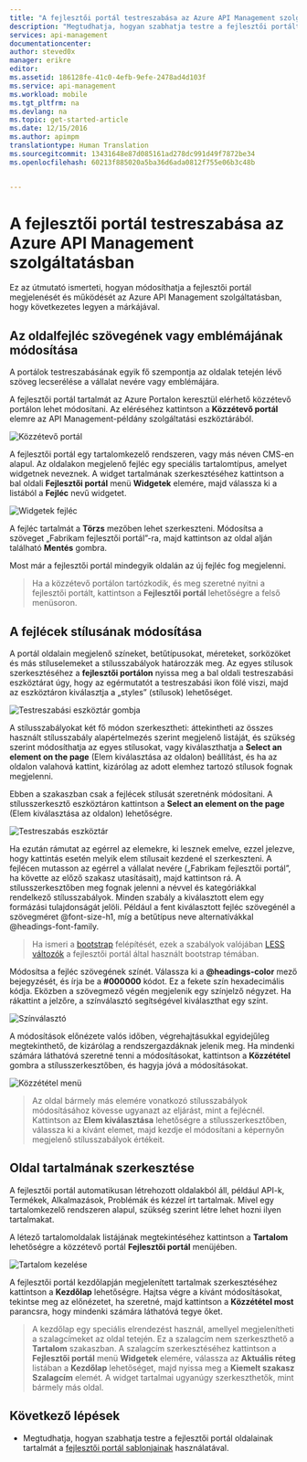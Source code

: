 ```yaml
---
title: "A fejlesztői portál testreszabása az Azure API Management szolgáltatásban | Microsoft Docs"
description: "Megtudhatja, hogyan szabhatja testre a fejlesztői portált az Azure API Management szolgáltatásban."
services: api-management
documentationcenter: 
author: steved0x
manager: erikre
editor: 
ms.assetid: 186128fe-41c0-4efb-9efe-2478ad4d103f
ms.service: api-management
ms.workload: mobile
ms.tgt_pltfrm: na
ms.devlang: na
ms.topic: get-started-article
ms.date: 12/15/2016
ms.author: apimpm
translationtype: Human Translation
ms.sourcegitcommit: 13431648e87d085161ad278dc991d49f7872be34
ms.openlocfilehash: 60213f885020a5ba36d6ada0812f755e06b3c48b


---
```

# <a name="customize-the-developer-portal-in-azure-api-management"></a>A fejlesztői portál testreszabása az Azure API Management szolgáltatásban
Ez az útmutató ismerteti, hogyan módosíthatja a fejlesztői portál megjelenését és működését az Azure API Management szolgáltatásban, hogy következetes legyen a márkájával.

## <a name="change-page-headers"> </a>Az oldalfejléc szövegének vagy emblémájának módosítása
A portálok testreszabásának egyik fő szempontja az oldalak tetején lévő szöveg lecserélése a vállalat nevére vagy emblémájára.

A fejlesztői portál tartalmát az Azure Portalon keresztül elérhető közzétevő portálon lehet módosítani. Az eléréséhez kattintson a **Közzétevő portál** elemre az API Management-példány szolgáltatási eszköztárából.

![Közzétevő portál][api-management-management-console]

A fejlesztői portál egy tartalomkezelő rendszeren, vagy más néven CMS-en alapul. Az oldalakon megjelenő fejléc egy speciális tartalomtípus, amelyet widgetnek neveznek. A widget tartalmának szerkesztéséhez kattintson a bal oldali **Fejlesztői portál** menü **Widgetek** elemére, majd válassza ki a listából a **Fejléc** nevű widgetet.

![Widgetek fejléc][api-management-widgets-header]

A fejléc tartalmát a **Törzs** mezőben lehet szerkeszteni. Módosítsa a szöveget „Fabrikam fejlesztői portál”-ra, majd kattintson az oldal alján található **Mentés** gombra.

Most már a fejlesztői portál mindegyik oldalán az új fejléc fog megjelenni.

> Ha a közzétevő portálon tartózkodik, és meg szeretné nyitni a fejlesztői portált, kattintson a **Fejlesztői portál** lehetőségre a felső menüsoron.
> 
> 

## <a name="change-headers-styling"> </a>A fejlécek stílusának módosítása
A portál oldalain megjelenő színeket, betűtípusokat, méreteket, sorközöket és más stíluselemeket a stílusszabályok határozzák meg. Az egyes stílusok szerkesztéséhez a **fejlesztői portálon** nyissa meg a bal oldali testreszabási eszköztárat úgy, hogy az egérmutatót a testreszabási ikon fölé viszi, majd az eszköztáron kiválasztja a „styles” (stílusok) lehetőséget.

![Testreszabási eszköztár gombja][api-management-customization-toolbar-button]

A stílusszabályokat két fő módon szerkesztheti: áttekintheti az összes használt stílusszabály alapértelmezés szerint megjelenő listáját, és szükség szerint módosíthatja az egyes stílusokat, vagy kiválaszthatja a **Select an element on the page** (Elem kiválasztása az oldalon) beállítást, és ha az oldalon valahová kattint, kizárólag az adott elemhez tartozó stílusok fognak megjelenni.

Ebben a szakaszban csak a fejlécek stílusát szeretnénk módosítani. A stílusszerkesztő eszköztáron kattintson a **Select an element on the page** (Elem kiválasztása az oldalon) lehetőségre. 

![Testreszabás eszköztár][api-management-customization-toolbar]

Ha ezután rámutat az egérrel az elemekre, ki lesznek emelve, ezzel jelezve, hogy kattintás esetén melyik elem stílusait kezdené el szerkeszteni. A fejlécen mutasson az egérrel a vállalat nevére („Fabrikam fejlesztői portál”, ha követte az előző szakasz utasításait), majd kattintson rá. A stílusszerkesztőben meg fognak jelenni a névvel és kategóriákkal rendelkező stílusszabályok. Minden szabály a kiválasztott elem egy formázási tulajdonságát jelöli. Például a fent kiválasztott fejléc szövegénél a szövegméret @font-size-h1, míg a betűtípus neve alternatívákkal @headings-font-family.

> Ha ismeri a [bootstrap][bootstrap] felépítését, ezek a szabályok valójában [LESS változók][LESS variables] a fejlesztői portál által használt bootstrap témában.
> 
> 

Módosítsa a fejléc szövegének színét. Válassza ki a **@headings-color** mező bejegyzését, és írja be a **#000000** kódot. Ez a fekete szín hexadecimális kódja. Eközben a szövegmező végén megjelenik egy színjelző négyzet. Ha rákattint a jelzőre, a színválasztó segítségével kiválaszthat egy színt.

![Színválasztó][api-management-customization-toolbar-color-picker]

A módosítások előnézete valós időben, végrehajtásukkal egyidejűleg megtekinthető, de kizárólag a rendszergazdáknak jelenik meg. Ha mindenki számára láthatóvá szeretné tenni a módosításokat, kattintson a **Közzététel** gombra a stílusszerkesztőben, és hagyja jóvá a módosításokat.

![Közzététel menü][api-management-customization-toolbar-publish-form]

> Az oldal bármely más elemére vonatkozó stílusszabályok módosításához kövesse ugyanazt az eljárást, mint a fejlécnél. Kattintson az **Elem kiválasztása** lehetőségre a stílusszerkesztőben, válassza ki a kívánt elemet, majd kezdje el módosítani a képernyőn megjelenő stílusszabályok értékeit.
> 
> 

## <a name="edit-page-contents"> </a>Oldal tartalmának szerkesztése
A fejlesztői portál automatikusan létrehozott oldalakból áll, például API-k, Termékek, Alkalmazások, Problémák és kézzel írt tartalmak. Mivel egy tartalomkezelő rendszeren alapul, szükség szerint létre lehet hozni ilyen tartalmakat.

A létező tartalomoldalak listájának megtekintéséhez kattintson a **Tartalom** lehetőségre a közzétevő portál **Fejlesztői portál** menüjében.

![Tartalom kezelése][api-management-customization-manage-content]

A fejlesztői portál kezdőlapján megjelenített tartalmak szerkesztéséhez kattintson a **Kezdőlap** lehetőségre. Hajtsa végre a kívánt módosításokat, tekintse meg az előnézetet, ha szeretné, majd kattintson a **Közzététel most** parancsra, hogy mindenki számára láthatóvá tegye őket.

> A kezdőlap egy speciális elrendezést használ, amellyel megjelenítheti a szalagcímeket az oldal tetején. Ez a szalagcím nem szerkeszthető a **Tartalom** szakaszban. A szalagcím szerkesztéséhez kattintson a **Fejlesztői portál** menü **Widgetek** elemére, válassza az **Aktuális réteg** listában a **Kezdőlap** lehetőséget, majd nyissa meg a **Kiemelt szakasz** **Szalagcím** elemét. A widget tartalmai ugyanúgy szerkeszthetők, mint bármely más oldal.
> 
> 

## <a name="next-steps"> </a>Következő lépések
* Megtudhatja, hogyan szabhatja testre a fejlesztői portál oldalainak tartalmát a [fejlesztői portál sablonjainak](api-management-developer-portal-templates.md) használatával.

[Change the text/logo in the page headers]: #change-page-headers
[Change the styling of the headers]: #change-headers-styling
[Edit the contents of a page]: #edit-page-contents
[Next steps]: #next-steps

[Azure Classic Portal]: https://manage.windowsazure.com/

[api-management-management-console]: ./media/api-management-customize-portal/api-management-management-console.png
[api-management-widgets-header]: ./media/api-management-customize-portal/api-management-widgets-header.png
[api-management-customization-toolbar-button]: ./media/api-management-customize-portal/api-management-customization-toolbar-button.png
[api-management-customization-toolbar]: ./media/api-management-customize-portal/api-management-customization-toolbar.png
[api-management-customization-toolbar-color-picker]: ./media/api-management-customize-portal/api-management-customization-toolbar-color-picker.png
[api-management-customization-toolbar-publish-form]: ./media/api-management-customize-portal/api-management-customization-toolbar-publish-form.png
[api-management-customization-manage-content]: ./media/api-management-customize-portal/api-management-customization-manage-content.png


[bootstrap]: http://getbootstrap.com/
[LESS variables]: http://getbootstrap.com/css/



<!--HONumber=Feb17_HO1-->


